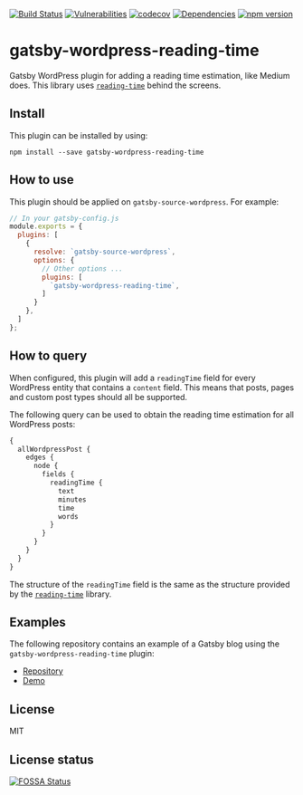 [![Build Status](https://travis-ci.org/g00glen00b/gatsby-wordpress-reading-time.svg?branch=master)](https://travis-ci.org/g00glen00b/gatsby-wordpress-reading-time) [![Vulnerabilities](https://snyk.io/test/github/g00glen00b/gatsby-wordpress-reading-time/badge.svg)](https://snyk.io/test/github/g00glen00b/gatsby-wordpress-reading-time) [![codecov](https://codecov.io/gh/g00glen00b/gatsby-wordpress-reading-time/branch/master/graph/badge.svg)](https://codecov.io/gh/g00glen00b/gatsby-wordpress-reading-time) [![Dependencies](https://david-dm.org/g00glen00b/gatsby-wordpress-reading-time.svg)](https://david-dm.org/g00glen00b/gatsby-wordpress-reading-time) [![npm version](https://badge.fury.io/js/gatsby-wordpress-reading-time.svg)](https://badge.fury.io/js/gatsby-wordpress-reading-time)  


# gatsby-wordpress-reading-time
Gatsby WordPress plugin for adding a reading time estimation, like Medium does.
This library uses [`reading-time`](https://github.com/ngryman/reading-time) behind the screens.

## Install
This plugin can be installed by using:

```
npm install --save gatsby-wordpress-reading-time
```

## How to use
This plugin should be applied on `gatsby-source-wordpress`. For example:

```js
// In your gatsby-config.js
module.exports = {
  plugins: [
    {
      resolve: `gatsby-source-wordpress`,
      options: {
        // Other options ...
        plugins: [
          `gatsby-wordpress-reading-time`,
        ]
      }
    },
  ]
};
```

## How to query
When configured, this plugin will add a `readingTime` field for every WordPress entity that contains a `content` field.
This means that posts, pages and custom post types should all be supported.

The following query can be used to obtain the reading time estimation for all WordPress posts:

```graphql
{
  allWordpressPost {
    edges {
      node {
        fields {
          readingTime {
            text
            minutes
            time
            words
          }
        }
      }
    }
  }
}
```

The structure of the `readingTime` field is the same as the structure provided by the [`reading-time`](https://github.com/ngryman/reading-time) library.

## Examples
The following repository contains an example of a Gatsby blog using the `gatsby-wordpress-reading-time` plugin:

- [Repository](https://github.com/g00glen00b/gatsby-blog)
- [Demo](https://dimitr.im/)

## License
MIT

## License status
[![FOSSA Status](https://app.fossa.io/api/projects/git%2Bgithub.com%2Fg00glen00b%2Fgatsby-wordpress-reading-time.svg?type=large)](https://app.fossa.io/projects/git%2Bgithub.com%2Fg00glen00b%2Fgatsby-wordpress-reading-time?ref=badge_large)

